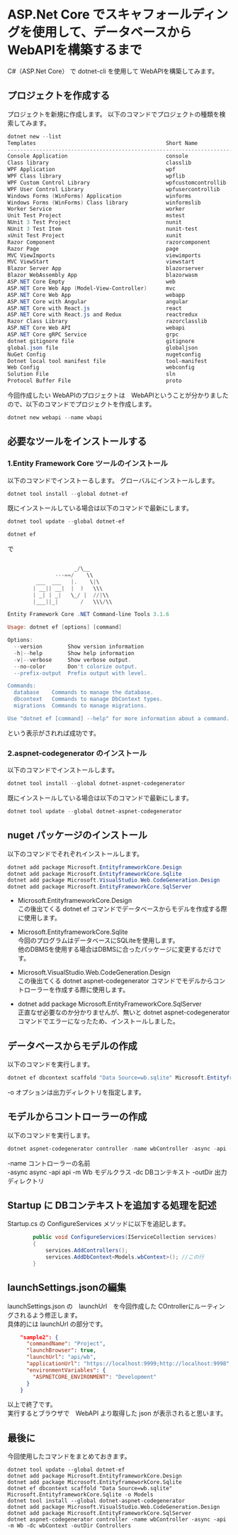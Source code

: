 # ASP.Net Core でスキャフォールディングを使用して、データベースから WebAPIを構築するまで

C#（ASP.Net Core） で dotnet-cli を使用して WebAPIを構築してみます。

## プロジェクトを作成する

プロジェクトを新規に作成します。
以下のコマンドでプロジェクトの種類を検索してみます。

```PowerShell
dotnet new --list
Templates                                         Short Name               Language          Tags
----------------------------------------------------------------------------------------------------------------------------------
Console Application                               console                  [C#], F#, VB      Common/Console
Class library                                     classlib                 [C#], F#, VB      Common/Library
WPF Application                                   wpf                      [C#]              Common/WPF
WPF Class library                                 wpflib                   [C#]              Common/WPF
WPF Custom Control Library                        wpfcustomcontrollib      [C#]              Common/WPF
WPF User Control Library                          wpfusercontrollib        [C#]              Common/WPF
Windows Forms (WinForms) Application              winforms                 [C#]              Common/WinForms
Windows Forms (WinForms) Class library            winformslib              [C#]              Common/WinForms
Worker Service                                    worker                   [C#]              Common/Worker/Web
Unit Test Project                                 mstest                   [C#], F#, VB      Test/MSTest
NUnit 3 Test Project                              nunit                    [C#], F#, VB      Test/NUnit
NUnit 3 Test Item                                 nunit-test               [C#], F#, VB      Test/NUnit
xUnit Test Project                                xunit                    [C#], F#, VB      Test/xUnit
Razor Component                                   razorcomponent           [C#]              Web/ASP.NET
Razor Page                                        page                     [C#]              Web/ASP.NET
MVC ViewImports                                   viewimports              [C#]              Web/ASP.NET
MVC ViewStart                                     viewstart                [C#]              Web/ASP.NET
Blazor Server App                                 blazorserver             [C#]              Web/Blazor
Blazor WebAssembly App                            blazorwasm               [C#]              Web/Blazor/WebAssembly
ASP.NET Core Empty                                web                      [C#], F#          Web/Empty
ASP.NET Core Web App (Model-View-Controller)      mvc                      [C#], F#          Web/MVC
ASP.NET Core Web App                              webapp                   [C#]              Web/MVC/Razor Pages
ASP.NET Core with Angular                         angular                  [C#]              Web/MVC/SPA
ASP.NET Core with React.js                        react                    [C#]              Web/MVC/SPA
ASP.NET Core with React.js and Redux              reactredux               [C#]              Web/MVC/SPA
Razor Class Library                               razorclasslib            [C#]              Web/Razor/Library/Razor Class Library
ASP.NET Core Web API                              webapi                   [C#], F#          Web/WebAPI
ASP.NET Core gRPC Service                         grpc                     [C#]              Web/gRPC
dotnet gitignore file                             gitignore                                  Config
global.json file                                  globaljson                                 Config
NuGet Config                                      nugetconfig                                Config
Dotnet local tool manifest file                   tool-manifest                              Config
Web Config                                        webconfig                                  Config
Solution File                                     sln                                        Solution
Protocol Buffer File                              proto                                      Web/gRPC
```

今回作成したい WebAPIのプロジェクトは　WebAPIということが分かりましたので、以下のコマンドでプロジェクトを作成します。

```PowerShell
dotnet new webapi --name wbapi
```

## 必要なツールをインストールする

### 1.Entity Framework Core ツールのインストール

以下のコマンドでインストーるします。
グローバルにインストールします。

```powershell
dotnet tool install --global dotnet-ef
```

既にインストールしている場合は以下のコマンドで最新にします。

```powershell
dotnet tool update --global dotnet-ef
```

```powershell
dotnet ef
```

で

```powershell

                     _/\__
               ---==/    \\
         ___  ___   |.    \|\
        | __|| __|  |  )   \\\
        | _| | _|   \_/ |  //|\\
        |___||_|       /   \\\/\\

Entity Framework Core .NET Command-line Tools 3.1.6

Usage: dotnet ef [options] [command]

Options:
  --version        Show version information
  -h|--help        Show help information
  -v|--verbose     Show verbose output.
  --no-color       Don't colorize output.
  --prefix-output  Prefix output with level.

Commands:
  database    Commands to manage the database.
  dbcontext   Commands to manage DbContext types.
  migrations  Commands to manage migrations.

Use "dotnet ef [command] --help" for more information about a command.
```

という表示がされれば成功です。

### 2.aspnet-codegenerator のインストール

以下のコマンドでインストールします。

```powershell
dotnet tool install --global dotnet-aspnet-codegenerator
```

既にインストールしている場合は以下のコマンドで最新にします。

```powershell
dotnet tool update --global dotnet-aspnet-codegenerator
```

## nuget パッケージのインストール

以下のコマンドでそれぞれインストールします。

```powershell
dotnet add package Microsoft.EntityframeworkCore.Design
dotnet add package Microsoft.EntityframeworkCore.Sqlite
dotnet add package Microsoft.VisualStudio.Web.CodeGeneration.Design
dotnet add package Microsoft.EntityFrameworkCore.SqlServer
```

- Microsoft.EntityframeworkCore.Design  
この後出てくる dotnet ef コマンドでデータベースからモデルを作成する際に使用します。

- Microsoft.EntityframeworkCore.Sqlite  
今回のプログラムはデータベースにSQLiteを使用します。  
他のDBMSを使用する場合はDBMSに合ったパッケージに変更するだけです。

- Microsoft.VisualStudio.Web.CodeGeneration.Design  
この後出てくる dotnet aspnet-codegenerator コマンドでモデルからコントローラーを作成する際に使用します。

- dotnet add package Microsoft.EntityFrameworkCore.SqlServer  
正直なぜ必要なのか分かりませんが、無いと dotnet aspnet-codegenerator コマンドでエラーになったため、インストールしました。

## データベースからモデルの作成

以下のコマンドを実行します。

```powershell
dotnet ef dbcontext scaffold "Data Source=wb.sqlite" Microsoft.EntityframeworkCore.Sqlite -o Models
```

-o オプションは出力ディレクトリを指定します。

## モデルからコントローラーの作成

以下のコマンドを実行します。

```powershell
dotnet aspnet-codegenerator controller -name wbController -async -api -m Wb -dc wbContext -outDir Controllers
```

-name コントローラーの名前  
-async async
-api api
-m Wb モデルクラス
-dc DBコンテキスト
-outDir 出力ディレクトリ

## Startup に DBコンテキストを追加する処理を記述

Startup.cs の ConfigureServices メソッドに以下を追記します。

```C#:startup.cs
        public void ConfigureServices(IServiceCollection services)
        {
            services.AddControllers();
            services.AddDbContext<Models.wbContext>(); //この行
        }
```
## launchSettings.jsonの編集

launchSettings.json の　launchUrl　を今回作成した COntrollerにルーティングされるよう修正します。  
具体的には launchUrl の部分です。

```JSON:Properties/launchSettings.json
    "sample2": {
      "commandName": "Project",
      "launchBrowser": true,
      "launchUrl": "api/wb",
      "applicationUrl": "https://localhost:9999;http://localhost:9998",
      "environmentVariables": {
        "ASPNETCORE_ENVIRONMENT": "Development"
      }
    }
```

以上で終了です。  
実行するとブラウザで　WebAPI より取得した json が表示されると思います。

## 最後に

今回使用したコマンドをまとめておきます。

```powershell:apendix
dotnet tool update --global dotnet-ef
dotnet add package Microsoft.EntityframeworkCore.Design
dotnet add package Microsoft.EntityframeworkCore.Sqlite
dotnet ef dbcontext scaffold "Data Source=wb.sqlite" Microsoft.EntityframeworkCore.Sqlite -o Models
dotnet tool install --global dotnet-aspnet-codegenerator
dotnet add package Microsoft.VisualStudio.Web.CodeGeneration.Design
dotnet add package Microsoft.EntityFrameworkCore.SqlServer
dotnet aspnet-codegenerator controller -name wbController -async -api -m Wb -dc wbContext -outDir Controllers
```
